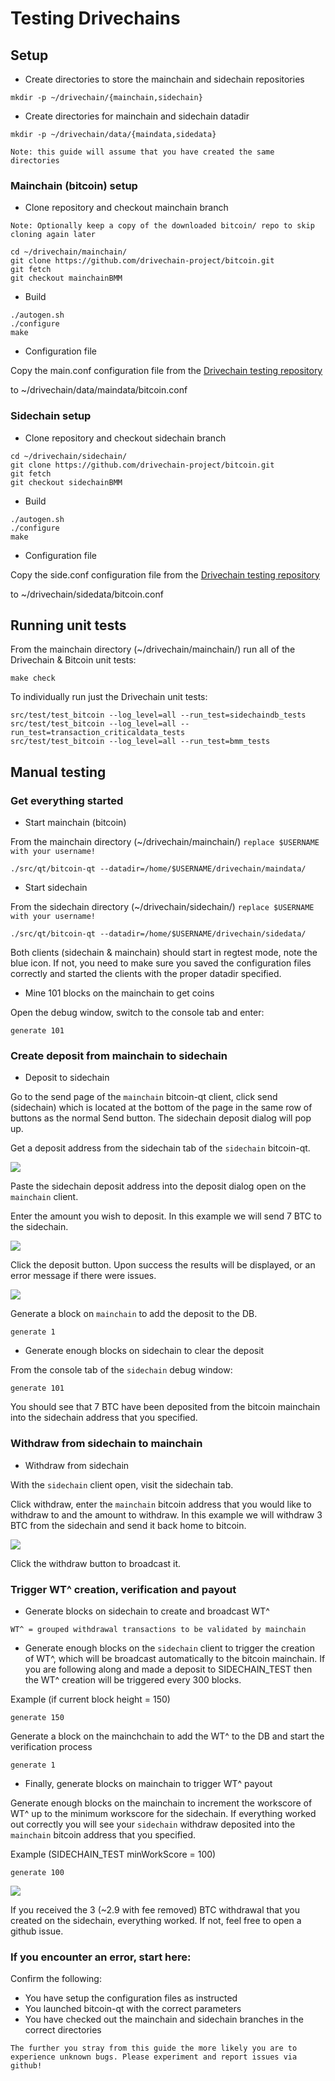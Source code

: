Testing Drivechains
===================

Setup
-----
- Create directories to store the mainchain and sidechain repositories
```
mkdir -p ~/drivechain/{mainchain,sidechain}
```

- Create directories for mainchain and sidechain datadir
```
mkdir -p ~/drivechain/data/{maindata,sidedata}
```

`Note: this guide will assume that you have created the same directories`

### Mainchain (bitcoin) setup
- Clone repository and checkout mainchain branch

`Note: Optionally keep a copy of the downloaded bitcoin/ repo to skip cloning again later`
```
cd ~/drivechain/mainchain/
git clone https://github.com/drivechain-project/bitcoin.git
git fetch
git checkout mainchainBMM
```

- Build
```
./autogen.sh
./configure
make
```

- Configuration file

Copy the main.conf configuration file from the [Drivechain testing repository](https://github.com/drivechain-project/testing)

to ~/drivechain/data/maindata/bitcoin.conf

### Sidechain setup
- Clone repository and checkout sidechain branch
```
cd ~/drivechain/sidechain/
git clone https://github.com/drivechain-project/bitcoin.git
git fetch
git checkout sidechainBMM
```

- Build
```
./autogen.sh
./configure
make
```

- Configuration file

Copy the side.conf configuration file from the [Drivechain testing repository](https://github.com/drivechain-project/testing)

to ~/drivechain/sidedata/bitcoin.conf


Running unit tests
------------------
From the mainchain directory (~/drivechain/mainchain/)
run all of the Drivechain & Bitcoin unit tests:
```
make check
```

To individually run just the Drivechain unit tests:
```
src/test/test_bitcoin --log_level=all --run_test=sidechaindb_tests
src/test/test_bitcoin --log_level=all --run_test=transaction_criticaldata_tests
src/test/test_bitcoin --log_level=all --run_test=bmm_tests
```

Manual testing
--------------
### Get everything started
- Start mainchain (bitcoin)

From the mainchain directory (~/drivechain/mainchain/)
`replace $USERNAME with your username!`
```
./src/qt/bitcoin-qt --datadir=/home/$USERNAME/drivechain/maindata/
```

- Start sidechain

From the sidechain directory (~/drivechain/sidechain/)
`replace $USERNAME with your username!`
```
./src/qt/bitcoin-qt --datadir=/home/$USERNAME/drivechain/sidedata/
```

Both clients (sidechain & mainchain) should start in regtest mode, note the
blue icon. If not, you need to make sure you saved the configuration files
correctly and started the clients with the proper datadir specified.


- Mine 101 blocks on the mainchain to get coins

Open the debug window, switch to the console tab and enter:
```
generate 101
```

### Create deposit from mainchain to sidechain

- Deposit to sidechain

Go to the send page of the `mainchain` bitcoin-qt client, click send (sidechain)
which is located at the bottom of the page in the same row of buttons as the
normal Send button. The sidechain deposit dialog will pop up.

Get a deposit address from the sidechain tab of the `sidechain` bitcoin-qt.

![](SidechainPageDeposit.png)

Paste the sidechain deposit address into the deposit dialog open on the
`mainchain` client.

Enter the amount you wish to deposit. In this example we will send 7 BTC to the
sidechain.

![](SidechainDepositDialog.png)

Click the deposit button. Upon success the results will be displayed, or an
error message if there were issues.

![](SidechainDepositResultMessage.png)

Generate a block on `mainchain` to add the deposit to the DB.
```
generate 1
```

- Generate enough blocks on sidechain to clear the deposit

From the console tab of the `sidechain` debug window:
```
generate 101
```
You should see that 7 BTC have been deposited from the bitcoin mainchain into
the sidechain address that you specified.

### Withdraw from sidechain to mainchain

- Withdraw from sidechain

With the `sidechain` client open, visit the sidechain tab.

Click withdraw, enter the `mainchain` bitcoin address that you would like to
withdraw to and the amount to withdraw. In this example we will withdraw 3 BTC
from the sidechain and send it back home to bitcoin.

![](SidechainPageWithdraw.png)

Click the withdraw button to broadcast it.

### Trigger WT^ creation, verification and payout

- Generate blocks on sidechain to create and broadcast WT^

`WT^ = grouped withdrawal transactions to be validated by mainchain`

- Generate enough blocks on the `sidechain` client to trigger the creation of
WT^, which will be broadcast automatically to the bitcoin mainchain. If you are
following along and made a deposit to SIDECHAIN_TEST then the WT^ creation will
be triggered every 300 blocks.

Example (if current block height = 150)
```
generate 150
```

Generate a block on the mainchchain to add the WT^ to the DB and start the
verification process
```
generate 1
```

- Finally, generate blocks on mainchain to trigger WT^ payout

Generate enough blocks on the mainchain to increment the workscore of WT^ up to
the minimum workscore for the sidechain. If everything worked out correctly you
will see your `sidechain` withdraw deposited into the `mainchain` bitcoin
address that you specified.

Example (SIDECHAIN_TEST minWorkScore = 100)
```
generate 100
```
![](SidechainWithdrawReceived.png)

If you received the 3 (~2.9 with fee removed) BTC withdrawal that you created
on the sidechain, everything worked. If not, feel free to open a github issue.

### If you encounter an error, start here:
Confirm the following:
- You have setup the configuration files as instructed
- You launched bitcoin-qt with the correct parameters 
- You have checked out the mainchain and sidechain branches in the correct directories

`The further you stray from this guide the more likely you are to experience
unknown bugs. Please experiment and report issues via github!`
